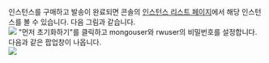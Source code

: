 인스턴스를 구매하고 발송이 완료되면 콘솔의 [인스턴스 리스트 페이지](https://console.cloud.tencent.com/mongodb)에서 해당 인스턴스를 볼 수 있습니다. 다음 그림과 같습니다.<br>
![](https://main.qcloudimg.com/raw/349b681a43275ccc0c3d79f54dea421f.png)
"먼저 초기화하기"를 클릭하고 mongouser와 rwuser의 비밀번호를 설정합니다. 다음과 같은 팝업창이 나옵니다.<br>
![](https://main.qcloudimg.com/raw/042e6a5a5d4da7eb73e3df906644e84d.png)

